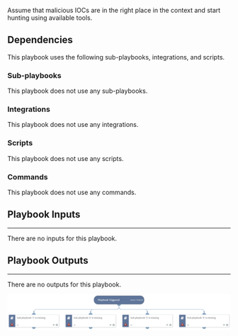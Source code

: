 Assume that malicious IOCs are in the right place in the context and start hunting using available tools.

## Dependencies
This playbook uses the following sub-playbooks, integrations, and scripts.

### Sub-playbooks
This playbook does not use any sub-playbooks.

### Integrations
This playbook does not use any integrations.

### Scripts
This playbook does not use any scripts.

### Commands
This playbook does not use any commands.

## Playbook Inputs
---
There are no inputs for this playbook.

## Playbook Outputs
---
There are no outputs for this playbook.

![Hunt_for_bad_IOCs](https://github.com/ElazarK/content-docs/blob/master/images/playbooks/Hunt_for_bad_IOCs.png)
